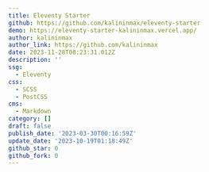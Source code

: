 ```yaml
---
title: Eleventy Starter
github: https://github.com/kalininmax/eleventy-starter
demo: https://eleventy-starter-kalininmax.vercel.app/
author: kalininmax
author_link: https://github.com/kalininmax
date: 2023-11-28T08:23:31.012Z
description: ''
ssg:
  - Eleventy
css:
  - SCSS
  - PostCSS
cms:
  - Markdown
category: []
draft: false
publish_date: '2023-03-30T00:16:59Z'
update_date: '2023-10-19T01:18:49Z'
github_star: 0
github_fork: 0
---
```

